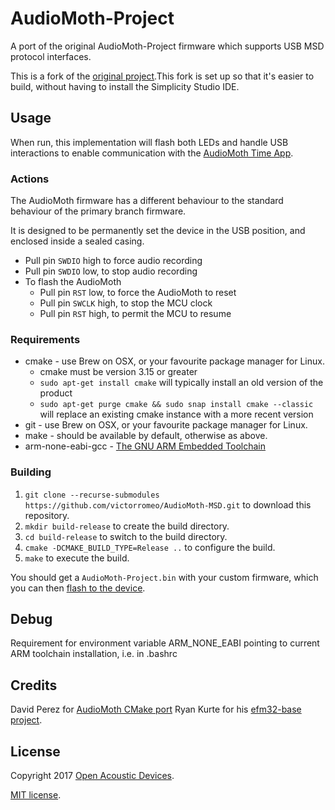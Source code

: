 # AudioMoth-Project

A port of the original AudioMoth-Project firmware which supports USB MSD protocol interfaces.

This is a fork of the [original project](https://github.com/OpenAcousticDevices/AudioMoth-Project).This fork is set up so that it's easier to build, without having to install the Simplicity Studio IDE.

## Usage

When run, this implementation will flash both LEDs and handle USB interactions to enable communication with the [AudioMoth Time App](https://github.com/OpenAcousticDevices/AudioMoth-Time-App).

### Actions

The AudioMoth firmware has a different behaviour to the standard behaviour of the primary branch firmware.

It is designed to be permanently set the device in the USB position, and enclosed inside a sealed casing.

- Pull pin `SWDIO` high to force audio recording
- Pull pin `SWDIO` low, to stop audio recording
- To flash the AudioMoth
  - Pull pin `RST` low, to force the AudioMoth to reset
  - Pull pin `SWCLK` high, to stop the MCU clock
  - Pull pin `RST` high, to permit the MCU to resume

### Requirements

- cmake - use Brew on OSX, or your favourite package manager for Linux.
  - cmake must be version 3.15 or greater
  - `sudo apt-get install cmake` will typically install an old version of the product
  - `sudo apt-get purge cmake && sudo snap install cmake --classic` will replace an existing cmake instance with a more recent version
- git - use Brew on OSX, or your favourite package manager for Linux.
- make - should be available by default, otherwise as above.
- arm-none-eabi-gcc - [The GNU ARM Embedded Toolchain](https://developer.arm.com/tools-and-software/open-source-software/developer-tools/gnu-toolchain/gnu-rm/downloads)

### Building

1. `git clone --recurse-submodules https://github.com/victorromeo/AudioMoth-MSD.git` to download this repository.
2. `mkdir build-release` to create the build directory.
3. `cd build-release` to switch to the build directory.
4. `cmake -DCMAKE_BUILD_TYPE=Release ..` to configure the build.
5. `make` to execute the build.

You should get a `AudioMoth-Project.bin` with your custom firmware, which you can then [flash to the device](https://www.openacousticdevices.info/flashing).

## Debug

Requirement for environment variable ARM_NONE_EABI pointing to current ARM toolchain installation, i.e. in .bashrc

## Credits

David Perez for [AudioMoth CMake port](https://github.com/david-perez/AudioMoth-Project)
Ryan Kurte for his [efm32-base project](https://github.com/ryankurte/efm32-base).

## License

Copyright 2017 [Open Acoustic Devices](http://www.openacousticdevices.info/).

[MIT license](http://www.openacousticdevices.info/license).
